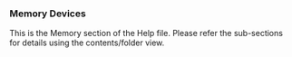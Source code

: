 <div class="section">

<div class="titlepage">

<div>

<div>

### <span id="memory_devices"></span>Memory Devices

</div>

</div>

</div>

This is the Memory section of the Help file. Please refer the
sub-sections for details using the contents/folder view.

</div>
